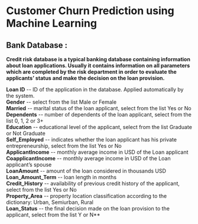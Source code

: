 # Customer Churn Prediction using Machine Learning

## Bank Database :

**Credit risk database is a typical banking database containing information about loan applications. Usually it contains information on all parameters which are completed by the risk department in order to evaluate the applicants’ status and make the decision on the loan provision.** 

**Loan ID** -- ID of the application in the database. Applied automatically by the system.  
**Gender** -- select from the list Male or Female  
**Married** -- marital status of the loan applicant, select from the list Yes or No  
**Dependents** -- number of dependents of the loan applicant, select from the list 0, 1, 2 or 3+  
**Education** -- educational level of the applicant, select from the list Graduate or Not Graduate  
**Self_Employed** -- indicates whether the loan applicant has his private entrepreneurship, select from the list Yes or No   
**ApplicantIncome** -- monthly average income in USD of the Loan applicant  
**CoapplicantIncome** -- monthly average income in USD of the Loan applicant’s spouse  
**LoanAmount** -- amount of the loan considered in thousands USD  
**Loan_Amount_Term** -- loan length in months  
**Credit_History** -- availability of previous credit history of the applicant, select from the list Yes or No  
**Property_Area** -- property location classification according to the dictionary: Urban, Semiurban, Rural  
**Loan_Status** -- the final decision made on the loan provision to the applicant, select from the list Y or N**

